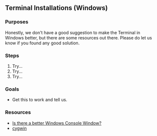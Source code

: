 ## Terminal Installations (Windows)

### Purposes

Honestly, we don't have a good suggestion to make the Terminal in Windows better, but there are some resources out there. Please do let us know if you found any good solution.

### Steps

1. Try...
2. Try...
3. Try...

### Goals

- Get this to work and tell us.

### Resources

- [Is there a better Windows Console Window?](http://stackoverflow.com/questions/60950/is-there-a-better-windows-console-window)
- [cygwin](http://superuser.com/questions/670483/oh-my-zsh-on-windows)
